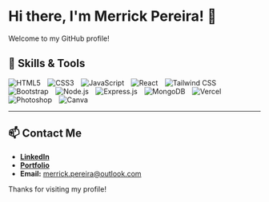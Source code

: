 # Hi there, I'm Merrick Pereira! 👋

Welcome to my GitHub profile!

## 🚀 Skills & Tools

<p align="left">
  <img src="https://img.shields.io/badge/-E34F26?style=for-the-badge&logo=html5&logoColor=white" alt="HTML5" style="margin-right: 10px;"/>
  <img src="https://img.shields.io/badge/-1572B6?style=for-the-badge&logo=css3&logoColor=white" alt="CSS3" style="margin-right: 10px;"/>
  <img src="https://img.shields.io/badge/-F7DF1E?style=for-the-badge&logo=javascript&logoColor=black" alt="JavaScript" style="margin-right: 10px;"/>
  <img src="https://img.shields.io/badge/-61DAFB?style=for-the-badge&logo=react&logoColor=black" alt="React" style="margin-right: 10px;"/>
  <img src="https://img.shields.io/badge/-38B2AC?style=for-the-badge&logo=tailwind-css&logoColor=white" alt="Tailwind CSS" style="margin-right: 10px;"/>
  <img src="https://img.shields.io/badge/-7952B3?style=for-the-badge&logo=bootstrap&logoColor=white" alt="Bootstrap" style="margin-right: 10px;"/>
  <img src="https://img.shields.io/badge/-339933?style=for-the-badge&logo=nodedotjs&logoColor=white" alt="Node.js" style="margin-right: 10px;"/>
  <img src="https://img.shields.io/badge/-000000?style=for-the-badge&logo=express&logoColor=white" alt="Express.js" style="margin-right: 10px;"/>
  <img src="https://img.shields.io/badge/-47A248?style=for-the-badge&logo=mongodb&logoColor=white" alt="MongoDB" style="margin-right: 10px;"/>
  <img src="https://img.shields.io/badge/-000000?style=for-the-badge&logo=vercel&logoColor=white" alt="Vercel" style="margin-right: 10px;"/>
  <img src="https://img.shields.io/badge/-31A8FF?style=for-the-badge&logo=adobephotoshop&logoColor=white" alt="Photoshop" style="margin-right: 10px;"/>
  <img src="https://img.shields.io/badge/-00C4CC?style=for-the-badge&logo=canva&logoColor=white" alt="Canva" style="margin-right: 10px;"/>
</p>

---

## 📫 Contact Me

- **[LinkedIn](https://www.linkedin.com/in/merrick-pereira-592440264/)**
- **[Portfolio](https://merrick-portfolio.vercel.app)**
- **Email:** merrick.pereira@outlook.com

Thanks for visiting my profile!
